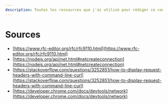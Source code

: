 ```yaml
---
description: Toutes les ressources que j'ai utilisé pour rédiger ce cours.
---
```


# Sources

* [https://www.rfc-editor.org/rfc/rfc9110.html](https://www.rfc-editor.org/rfc/rfc9110.html)
* [https://nodejs.org/api/net.html#netcreateconnection](https://nodejs.org/api/net.html#netcreateconnection)
* [https://stackoverflow.com/questions/3252851/how-to-display-request-headers-with-command-line-curl](https://stackoverflow.com/questions/3252851/how-to-display-request-headers-with-command-line-curl)
* [https://developer.chrome.com/docs/devtools/network](https://developer.chrome.com/docs/devtools/network)
